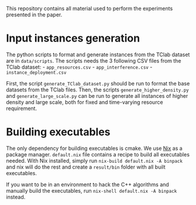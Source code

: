 This repository contains all material used to perform the experiments presented in the paper.


Input instances generation
==========================

The python scripts to format and generate instances from the TClab dataset are in `data/scripts`.
The scripts needs the 3 following CSV files from the TClab dataset:
    - `app_resources.csv`
    - `app_interference.csv`
    - `instance_deployment.csv`


First, the script `generate_TClab_dataset.py` should be run to format the base datasets from the TClab files.
Then, the scripts `generate_higher_density.py` and `generate_large_scale.py` can be run to generate all instances of higher density and large scale, both for fixed and time-varying resource requirement.


Building executables
====================

The only dependency for building executables is cmake.
We use [Nix](https://nixos.org/) as a package manager.
`default.nix` file contains a recipe to build all executables needed.
With Nix installed, simply run `nix-build default.nix -A binpack` and nix will do the rest and create a `result/bin` folder with all built executables.

If you want to be in an environment to hack the C++ algorithms and manually build the executables, run `nix-shell default.nix -A binpack` instead.
